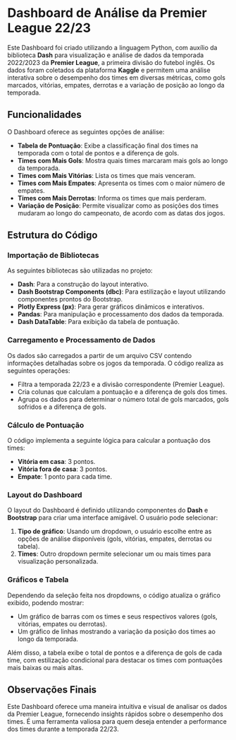 # Dashboard de Análise da Premier League 22/23

Este Dashboard foi criado utilizando a linguagem Python, com auxílio da biblioteca **Dash** para visualização e análise de dados da temporada 2022/2023 da **Premier League**, a primeira divisão do futebol inglês. Os dados foram coletados da plataforma **Kaggle** e permitem uma análise interativa sobre o desempenho dos times em diversas métricas, como gols marcados, vitórias, empates, derrotas e a variação de posição ao longo da temporada.

## Funcionalidades

O Dashboard oferece as seguintes opções de análise:
- **Tabela de Pontuação**: Exibe a classificação final dos times na temporada com o total de pontos e a diferença de gols.
- **Times com Mais Gols**: Mostra quais times marcaram mais gols ao longo da temporada.
- **Times com Mais Vitórias**: Lista os times que mais venceram.
- **Times com Mais Empates**: Apresenta os times com o maior número de empates.
- **Times com Mais Derrotas**: Informa os times que mais perderam.
- **Variação de Posição**: Permite visualizar como as posições dos times mudaram ao longo do campeonato, de acordo com as datas dos jogos.

## Estrutura do Código

### Importação de Bibliotecas
As seguintes bibliotecas são utilizadas no projeto:
- **Dash**: Para a construção do layout interativo.
- **Dash Bootstrap Components (dbc)**: Para estilização e layout utilizando componentes prontos do Bootstrap.
- **Plotly Express (px)**: Para gerar gráficos dinâmicos e interativos.
- **Pandas**: Para manipulação e processamento dos dados da temporada.
- **Dash DataTable**: Para exibição da tabela de pontuação.

### Carregamento e Processamento de Dados
Os dados são carregados a partir de um arquivo CSV contendo informações detalhadas sobre os jogos da temporada. O código realiza as seguintes operações:
- Filtra a temporada 22/23 e a divisão correspondente (Premier League).
- Cria colunas que calculam a pontuação e a diferença de gols dos times.
- Agrupa os dados para determinar o número total de gols marcados, gols sofridos e a diferença de gols.

### Cálculo de Pontuação
O código implementa a seguinte lógica para calcular a pontuação dos times:
- **Vitória em casa**: 3 pontos.
- **Vitória fora de casa**: 3 pontos.
- **Empate**: 1 ponto para cada time.

### Layout do Dashboard
O layout do Dashboard é definido utilizando componentes do **Dash** e **Bootstrap** para criar uma interface amigável. O usuário pode selecionar:
1. **Tipo de gráfico**: Usando um dropdown, o usuário escolhe entre as opções de análise disponíveis (gols, vitórias, empates, derrotas ou tabela).
2. **Times**: Outro dropdown permite selecionar um ou mais times para visualização personalizada.

### Gráficos e Tabela
Dependendo da seleção feita nos dropdowns, o código atualiza o gráfico exibido, podendo mostrar:
- Um gráfico de barras com os times e seus respectivos valores (gols, vitórias, empates ou derrotas).
- Um gráfico de linhas mostrando a variação da posição dos times ao longo da temporada.

Além disso, a tabela exibe o total de pontos e a diferença de gols de cada time, com estilização condicional para destacar os times com pontuações mais baixas ou mais altas.

## Observações Finais

Este Dashboard oferece uma maneira intuitiva e visual de analisar os dados da Premier League, fornecendo insights rápidos sobre o desempenho dos times. É uma ferramenta valiosa para quem deseja entender a performance dos times durante a temporada 22/23.
